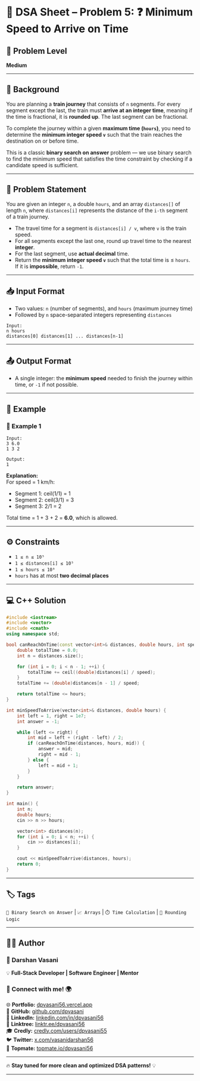 # 📌 DSA Sheet – Problem 5: ❓ Minimum Speed to Arrive on Time  
## 🎯 Problem Level  
**Medium**

---

## 🧩 Background  

You are planning a **train journey** that consists of `n` segments. For every segment except the last, the train must **arrive at an integer time**, meaning if the time is fractional, it is **rounded up**. The last segment can be fractional.

To complete the journey within a given **maximum time (`hours`)**, you need to determine the **minimum integer speed `v`** such that the train reaches the destination on or before time.

This is a classic **binary search on answer** problem — we use binary search to find the minimum speed that satisfies the time constraint by checking if a candidate speed is sufficient.

---

## 📝 Problem Statement  

You are given an integer `n`, a double `hours`, and an array `distances[]` of length `n`, where `distances[i]` represents the distance of the `i-th` segment of a train journey.

- The travel time for a segment is `distances[i] / v`, where `v` is the train speed.
- For all segments except the last one, round up travel time to the nearest **integer**.
- For the last segment, use **actual decimal** time.
- Return the **minimum integer speed `v`** such that the total time is ≤ `hours`.  
If it is **impossible**, return `-1`.

---

## 📥 Input Format  
- Two values: `n` (number of segments), and `hours` (maximum journey time)  
- Followed by `n` space-separated integers representing `distances`

```
Input:  
n hours  
distances[0] distances[1] ... distances[n-1]
```

---

## 📤 Output Format  
- A single integer: the **minimum speed** needed to finish the journey within time, or `-1` if not possible.

---

## 🧪 Example  

### 🔹 Example 1  
```
Input:  
3 6.0  
1 3 2

Output:  
1
```

**Explanation:**  
For speed = 1 km/h:  
- Segment 1: ceil(1/1) = 1  
- Segment 2: ceil(3/1) = 3  
- Segment 3: 2/1 = 2  

Total time = 1 + 3 + 2 = **6.0**, which is allowed.

---

## ⚙️ Constraints  
- `1 ≤ n ≤ 10⁵`  
- `1 ≤ distances[i] ≤ 10⁵`  
- `1 ≤ hours ≤ 10⁹`  
- `hours` has at most **two decimal places**

---

## 💻 C++ Solution  

```cpp
#include <iostream>
#include <vector>
#include <cmath>
using namespace std;

bool canReachOnTime(const vector<int>& distances, double hours, int speed) {
    double totalTime = 0.0;
    int n = distances.size();

    for (int i = 0; i < n - 1; ++i) {
        totalTime += ceil((double)distances[i] / speed);
    }
    totalTime += (double)distances[n - 1] / speed;

    return totalTime <= hours;
}

int minSpeedToArrive(vector<int>& distances, double hours) {
    int left = 1, right = 1e7;
    int answer = -1;

    while (left <= right) {
        int mid = left + (right - left) / 2;
        if (canReachOnTime(distances, hours, mid)) {
            answer = mid;
            right = mid - 1;
        } else {
            left = mid + 1;
        }
    }

    return answer;
}

int main() {
    int n;
    double hours;
    cin >> n >> hours;

    vector<int> distances(n);
    for (int i = 0; i < n; ++i) {
        cin >> distances[i];
    }

    cout << minSpeedToArrive(distances, hours);
    return 0;
}
```

---

## 🏷️ Tags  
`🚄 Binary Search on Answer` | `📈 Arrays` | `⏱️ Time Calculation` | `🔁 Rounding Logic`  

---

## 👨‍💻 Author  

### 🚀 **Darshan Vasani**  
💡 **Full-Stack Developer | Software Engineer | Mentor**  

### 🔗 Connect with me! 🌍  
🌐 **Portfolio:** [dpvasani56.vercel.app](https://dpvasani56.vercel.app)  
🐙 **GitHub:** [github.com/dpvasani](https://github.com/dpvasani)  
💼 **LinkedIn:** [linkedin.com/in/dpvasani56](https://www.linkedin.com/in/dpvasani56/)  
🌳 **Linktree:** [linktr.ee/dpvasani56](https://linktr.ee/dpvasani56)  
🎓 **Credly:** [credly.com/users/dpvasani55](https://www.credly.com/users/dpvasani55/)  
🐦 **Twitter:** [x.com/vasanidarshan56](https://x.com/vasanidarshan56)  
📢 **Topmate:** [topmate.io/dpvasani56](https://topmate.io/dpvasani56)

---

🔥 **Stay tuned for more clean and optimized DSA patterns!** 💡

---